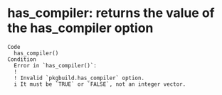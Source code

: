 # has_compiler: returns the value of the has_compiler option

    Code
      has_compiler()
    Condition
      Error in `has_compiler()`:
      ! 
      ! Invalid `pkgbuild.has_compiler` option.
      i It must be `TRUE` or `FALSE`, not an integer vector.

